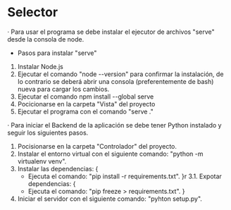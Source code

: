 # Selector

· Para usar el programa se debe instalar el ejecutor de archivos "serve" desde la consola de node.

- Pasos para instalar "serve"

1. Instalar Node.js
2. Ejecutar el comando "node --version" para confirmar la instalación, de lo contrario se deberá abrir una consola (preferentemente de bash) nueva para cargar los cambios.
3. Ejecutar el comando npm install --global serve
4. Pocicionarse en la carpeta "Vista" del proyecto
5. Ejecutar el programa con el comando "serve ."

· Para iniciar el Backend de la aplicación se debe tener Python instalado y seguir los siguientes pasos.

1. Pocisionarse en la carpeta "Controlador" del proyecto.
2. Instalar el entorno virtual con el siguiente comando: "python -m virtualenv venv".
3. Instalar las dependencias: {
    - Ejecuta el comando: "pip install -r requirements.txt".
}r
3.1. Expotar dependencias: {
    - Ejecuta el comando: "pip freeze > requirements.txt".
}
4. Iniciar el servidor con el siguiente comando: "pyhton setup.py".
